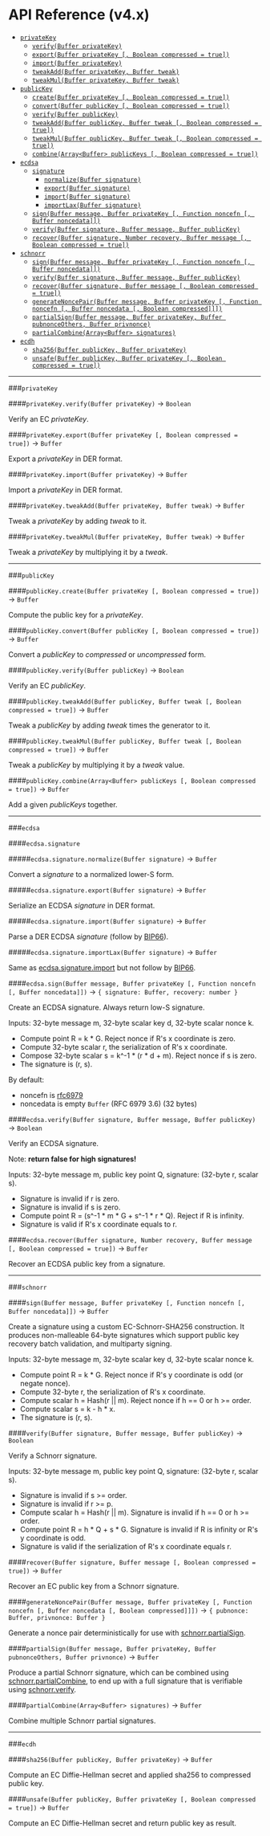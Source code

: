 # API Reference (v4.x)

- [`privateKey`](#privatekey)
  - [`verify(Buffer privateKey)`](#privatekeyverifybuffer-privatekey---boolean)
  - [`export(Buffer privateKey [, Boolean compressed = true])`](#privatekeyexportbuffer-privatekey--boolean-compressed--true---buffer)
  - [`import(Buffer privateKey)`](#privatekeyimportbuffer-privatekey---buffer)
  - [`tweakAdd(Buffer privateKey, Buffer tweak)`](#privatekeytweakaddbuffer-privatekey-buffer-tweak---buffer)
  - [`tweakMul(Buffer privateKey, Buffer tweak)`](#privatekeytweakmulbuffer-privatekey-buffer-tweak---buffer)
- [`publicKey`](#publickey)
  - [`create(Buffer privateKey [, Boolean compressed = true])`](#publickeycreatebuffer-privatekey--boolean-compressed--true---buffer)
  - [`convert(Buffer publicKey [, Boolean compressed = true])`](#publickeyconvertbuffer-publickey--boolean-compressed--true---buffer)
  - [`verify(Buffer publicKey)`](#publickeyverifybuffer-publickey---boolean)
  - [`tweakAdd(Buffer publicKey, Buffer tweak [, Boolean compressed = true])`](#publickeytweakaddbuffer-publickey-buffer-tweak--boolean-compressed--true---buffer)
  - [`tweakMul(Buffer publicKey, Buffer tweak [, Boolean compressed = true])`](#publickeytweakmulbuffer-publickey-buffer-tweak--boolean-compressed--true---buffer)
  - [`combine(Array<Buffer> publicKeys [, Boolean compressed = true])`](#publickeycombinearraybuffer-publickeys--boolean-compressed--true---buffer)
- [`ecdsa`](#ecdsa)
  - [`signature`](#ecdsasignature)
    - [`normalize(Buffer signature)`](#ecdsasignaturenormalizebuffer-signature---buffer)
    - [`export(Buffer signature)`](#ecdsasignatureexportbuffer-signature---buffer)
    - [`import(Buffer signature)`](#ecdsasignatureimportbuffer-signature---buffer)
    - [`importLax(Buffer signature)`](#ecdsasignatureimportlaxbuffer-signature---buffer)
  - [`sign(Buffer message, Buffer privateKey [, Function noncefn [, Buffer noncedata]])`](#ecdsasignbuffer-message-buffer-privatekey--function-noncefn--buffer-noncedata----signature-buffer-recovery-number-)
  - [`verify(Buffer signature, Buffer message, Buffer publicKey)`](#ecdsaverifybuffer-signature-buffer-message-buffer-publickey---boolean)
  - [`recover(Buffer signature, Number recovery, Buffer message [, Boolean compressed = true])`](#ecdsarecoverbuffer-signature-number-recovery-buffer-message--boolean-compressed--true---buffer)
- [`schnorr`](#schnorr)
  - [`sign(Buffer message, Buffer privateKey [, Function noncefn [, Buffer noncedata]])`](#signbuffer-message-buffer-privatekey--function-noncefn--buffer-noncedata---buffer)
  - [`verify(Buffer signature, Buffer message, Buffer publicKey)`](#verifybuffer-signature-buffer-message-buffer-publickey---boolean)
  - [`recover(Buffer signature, Buffer message [, Boolean compressed = true])`](#recoverbuffer-signature-buffer-message--boolean-compressed--true---buffer)
  - [`generateNoncePair(Buffer message, Buffer privateKey [, Function noncefn [, Buffer noncedata [, Boolean compressed]]])`](#generatenoncepairbuffer-message-buffer-privatekey--function-noncefn--buffer-noncedata--boolean-compressed----pubnonce-buffer-privnonce-buffer-)
  - [`partialSign(Buffer message, Buffer privateKey, Buffer pubnonceOthers, Buffer privnonce)`](#partialsignbuffer-message-buffer-privatekey-buffer-pubnonceothers-buffer-privnonce---buffer)
  - [`partialCombine(Array<Buffer> signatures)`](#partialcombinearraybuffer-signatures---buffer)
- [`ecdh`](#ecdh)
  - [`sha256(Buffer publicKey, Buffer privateKey)`](#sha256buffer-publickey-buffer-privatekey---buffer)
  - [`unsafe(Buffer publicKey, Buffer privateKey [, Boolean compressed = true])`](#unsafebuffer-publickey-buffer-privatekey--boolean-compressed--true---buffer)

<hr>

###`privateKey`

####`privateKey.verify(Buffer privateKey)` -> `Boolean`

Verify an EC *privateKey*.

####`privateKey.export(Buffer privateKey [, Boolean compressed = true])` -> `Buffer`

Export a *privateKey* in DER format.

####`privateKey.import(Buffer privateKey)` -> `Buffer`

Import a *privateKey* in DER format.

####`privateKey.tweakAdd(Buffer privateKey, Buffer tweak)` -> `Buffer`

Tweak a *privateKey* by adding *tweak* to it.

####`privateKey.tweakMul(Buffer privateKey, Buffer tweak)` -> `Buffer`

Tweak a *privateKey* by multiplying it by a *tweak*.

<hr>

###`publicKey`

####`publicKey.create(Buffer privateKey [, Boolean compressed = true])` -> `Buffer`

Compute the public key for a *privateKey*.

####`publicKey.convert(Buffer publicKey [, Boolean compressed = true])` -> `Buffer`

Convert a *publicKey* to *compressed* or *uncompressed* form.

####`publicKey.verify(Buffer publicKey)` -> `Boolean`

Verify an EC *publicKey*.

####`publicKey.tweakAdd(Buffer publicKey, Buffer tweak [, Boolean compressed = true])` -> `Buffer`

Tweak a *publicKey* by adding *tweak* times the generator to it.

####`publicKey.tweakMul(Buffer publicKey, Buffer tweak [, Boolean compressed = true])` -> `Buffer`

Tweak a *publicKey* by multiplying it by a *tweak* value.

####`publicKey.combine(Array<Buffer> publicKeys [, Boolean compressed = true])` -> `Buffer`

Add a given *publicKeys* together.

<hr>

###`ecdsa`

####`ecdsa.signature`

#####`ecdsa.signature.normalize(Buffer signature)` -> `Buffer`

Convert a *signature* to a normalized lower-S form.

#####`ecdsa.signature.export(Buffer signature)` -> `Buffer`

Serialize an ECDSA *signature* in DER format.

#####`ecdsa.signature.import(Buffer signature)` -> `Buffer`

Parse a DER ECDSA *signature* (follow by [BIP66](https://github.com/bitcoin/bips/blob/master/bip-0066.mediawiki)).

#####`ecdsa.signature.importLax(Buffer signature)` -> `Buffer`

Same as [ecdsa.signature.import](#ecdsasignatureimportbuffer-signature---buffer) but not follow by [BIP66](https://github.com/bitcoin/bips/blob/master/bip-0066.mediawiki).

####`ecdsa.sign(Buffer message, Buffer privateKey [, Function noncefn [, Buffer noncedata]])` -> `{ signature: Buffer, recovery: number }`

Create an ECDSA signature. Always return low-S signature.

Inputs: 32-byte message m, 32-byte scalar key d, 32-byte scalar nonce k.

* Compute point R = k * G. Reject nonce if R's x coordinate is zero.
* Compute 32-byte scalar r, the serialization of R's x coordinate.
* Compose 32-byte scalar s = k^-1 \* (r \* d + m). Reject nonce if s is zero.
* The signature is (r, s).

By default:

  - noncefn is [rfc6979](https://tools.ietf.org/html/rfc6979)
  - noncedata is empty `Buffer` (RFC 6979 3.6) (32 bytes)

####`ecdsa.verify(Buffer signature, Buffer message, Buffer publicKey)` -> `Boolean`

Verify an ECDSA signature.

Note: **return false for high signatures!**

Inputs: 32-byte message m, public key point Q, signature: (32-byte r, scalar s).

* Signature is invalid if r is zero.
* Signature is invalid if s is zero.
* Compute point R = (s^-1 \* m \* G + s^-1 \* r \* Q). Reject if R is infinity.
* Signature is valid if R's x coordinate equals to r.

####`ecdsa.recover(Buffer signature, Number recovery, Buffer message [, Boolean compressed = true])` -> `Buffer`

Recover an ECDSA public key from a signature.

<hr>

###`schnorr`

####`sign(Buffer message, Buffer privateKey [, Function noncefn [, Buffer noncedata]])` -> `Buffer`

Create a signature using a custom EC-Schnorr-SHA256 construction. It produces non-malleable 64-byte signatures which support public key recovery batch validation, and multiparty signing.

Inputs: 32-byte message m, 32-byte scalar key d, 32-byte scalar nonce k.

* Compute point R = k \* G. Reject nonce if R's y coordinate is odd (or negate nonce).
* Compute 32-byte r, the serialization of R's x coordinate.
* Compute scalar h = Hash(r || m). Reject nonce if h == 0 or h >= order.
* Compute scalar s = k - h \* x.
* The signature is (r, s).

####`verify(Buffer signature, Buffer message, Buffer publicKey)` -> `Boolean`

Verify a Schnorr signature.

Inputs: 32-byte message m, public key point Q, signature: (32-byte r, scalar s).

* Signature is invalid if s >= order.
* Signature is invalid if r >= p.
* Compute scalar h = Hash(r || m). Signature is invalid if h == 0 or h >= order.
* Compute point R = h \* Q + s \* G. Signature is invalid if R is infinity or R's y coordinate is odd.
* Signature is valid if the serialization of R's x coordinate equals r.

####`recover(Buffer signature, Buffer message [, Boolean compressed = true])` -> `Buffer`

Recover an EC public key from a Schnorr signature.

####`generateNoncePair(Buffer message, Buffer privateKey [, Function noncefn [, Buffer noncedata [, Boolean compressed]]])` -> `{ pubnonce: Buffer, privnonce: Buffer }`

Generate a nonce pair deterministically for use with [schnorr.partialSign](#partialsignbuffer-message-buffer-privatekey-buffer-pubnonceothers-buffer-privnonce---buffer).

####`partialSign(Buffer message, Buffer privateKey, Buffer pubnonceOthers, Buffer privnonce)` -> `Buffer`

Produce a partial Schnorr signature, which can be combined using [schnorr.partialCombine](#partialcombinearraybuffer-signatures---buffer), to end up with a full signature that is verifiable using [schnorr.verify](##verifybuffer-signature-buffer-message-buffer-publickey---boolean).

####`partialCombine(Array<Buffer> signatures)` -> `Buffer`

Combine multiple Schnorr partial signatures.

<hr>

###`ecdh`

####`sha256(Buffer publicKey, Buffer privateKey)` -> `Buffer`

Compute an EC Diffie-Hellman secret and applied sha256 to compressed public key.

####`unsafe(Buffer publicKey, Buffer privateKey [, Boolean compressed = true])` -> `Buffer`

Compute an EC Diffie-Hellman secret and return public key as result.
